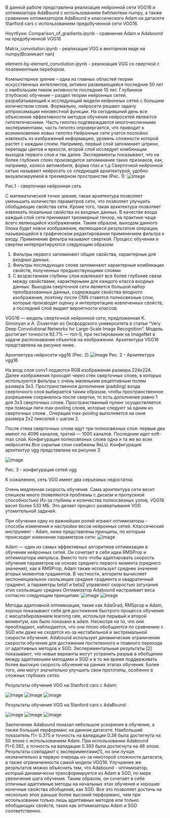 В данной работе представлена реализация нейронной сети VGG16 и оптимизатора AdaBound с использованием библиотеки numpy, а также сравнение оптимизаторов AdaBound и классического Adam на датасете Stanford cars с использованием предобученной сети VGG16. 

Ноутбуки:
Comparison_of_gradients.ipynb - сравнение Adam и Adabound на предобученной VGG16

Matrix_convolution.ipynb - реализация VGG в векторном виде на numpy(Возникает nan)

element-by-element_convolution.ipynb  - реализация VGG со сверткой с поэлементным перебором.

Компьютерное зрение – одна из главных областей теории искусственных интеллектов, активно
развивающейся последние 50 лет с наибольшим пиком активности последние 10 лет.
Глубинное (глубокое) обучение – раздел теории нейронных сетей, разрабатывающий и исследующий
модели нейронных сетей с большим количеством слоев.
Формально, нейросети решают задачу аппроксимации неизвестной функции. На сегодняшний день все
объяснения эффективности методов обучения нейросетей являются гипотетическими. Часть гипотез
подтверждается многочисленными экспериментами, часть гипотез опровергается, что приводит к
возникновению новых гипотез
Нейронные сети учатся послойно извлекать из изображений информацию, уровень сложности
которой растет с каждым слоем. Например, первый слой запоминает штрихи, перепады цветов и яркости,
второй слой исследует комбинации выходов первого слоя и так далее. Эксперименты показывают, что на
более глубоких слоях производится запоминание таких признаков, как, например, колесо автомобиля, форма
глаз и т.д
Сверточной нейронной сетью называют нейросеть со следующей архитектурой, удобно
визуализируемой в трехмерном пространстве (Рис. 1):
![image](https://user-images.githubusercontent.com/58371161/203812542-82bbb35e-b04a-4e35-b377-a42f507cff95.png)

Рис.1 - сверточная нейронная сеть

С математической точки зрения, такая архитектура позволяет уменьшить количество параметров сети,
что позволяет улучшить обобщающие свойства сети. Кроме того, такая архитектура позволяет извлекать
локальные свойства из входных данных.
В качестве входа каждый слой сети принимает трехмерный тензор, на практике чаще всего
являющийся изображением. Таким образом, выходом данного блока будет новое изображение, являющееся
результатом операции, называющейся в графическом редактировании применением фильтра к входу.
Применение фильтра называют сверткой.
Процесс обучения и свертки интерпретируются следующим образом:
1. Фильтры первого запоминают общие свойства, характерные для входных данных.
2. Фильтры последующих слоев запоминают характерные комбинации свойств, полученных
предшествующими слоями
3. С возрастанием глубины слои извлекают все более глубокие связи между свойствами,
характерными для каждого класса входных данных. 
Выходом сверточной сети является большой набор преобразованных данных, содержащих свойства
входного изображения, поэтому после CNN ставятся полносвязные слои, которые производят оценку и интерпретацию извлеченных
свойств, а последний слой выдает вероятности классов.

VGG16 — модель сверточной нейронной сети, предложенная K. Simonyan и A. Zisserman из Оксфордского университета в статье “Very Deep Convolutional Networks for Large-Scale Image Recognition”. Модель достигает точности 92.7% — топ-5, при тестировании на ImageNet в задаче распознавания объектов на изображении.
Архитектура VGG16 представлена на рисунке ниже.

Архитектура нейросети vgg16 (Рис. 2)
![image](https://user-images.githubusercontent.com/58371161/205052117-76b502ce-c2b2-400c-a055-ce1a6a84a656.png)
                                                                    Рис. 2 - Архитектура vgg16

На вход слоя conv1 подаются RGB изображения размера 224х224. Далее изображения проходят через стек сверточных слоев, в которых используются фильтры с очень маленьким рецептивным полем размера 3х3.
Пространственное дополнение (padding) входа сверточного слоя выбирается таким образом, чтобы пространственное разрешение сохранялось после свертки, то есть дополнение равно 1 для 3х3 сверточных слоев. Пространственный пулинг осуществляется при помощи пяти max-pooling слоев, которые следуют за одним из сверточных слоев . Операция max-pooling выполняется на окне размера 2х2 пикселей с шагом 2.

После стека сверточных слоев идут три полносвязных слоя: первые два имеют по 4096 каналов, третий — 1000 каналов. Последним идет soft-max слой. Конфигурация полносвязных слоев одна и та же во всех нейросетях.Все скрытые слои снабжены ReLU.
Конфигурация архитектур vgg представлена на рисунке 3

![image](https://user-images.githubusercontent.com/58371161/205052293-472953a5-e7c8-476d-ad43-6a36d88fc112.png)

Рис. 3 - конфигурация сетей vgg

К сожалению, сеть VGG имеет два серьезных недостатка:

Очень медленная скорость обучения.
Сама архитектура сети весит слишком много (появляются проблемы с диском и пропускной способностью)
Из-за глубины и количества полносвязных узлов, VGG16 весит более 533 МБ. Это делает процесс развертывания VGG утомительной задачей.

При обучении одну из важнейших ролей играют оптимизаторы - способы изменения и настройки весов нейронных сетей. Классический инструмент - Adam, ниже представлены принципы, по которым происходит изменение параметров сети:
![image](https://user-images.githubusercontent.com/58371161/205631563-4b03758a-24ad-4bd0-bcc5-64820ec6840a.png)

Adam — один из самых эффективных алгоритмов оптимизации в обучении нейронных сетей. Он сочетает в себе идеи RMSProp и оптимизатора импульса. Вместо того чтобы адаптировать скорость обучения параметров на основе среднего первого момента (среднего значения), как в RMSProp, Adam также использует среднее значение вторых моментов градиентов. В частности, алгоритм вычисляет экспоненциальное скользящее среднее градиента и квадратичный градиент, а параметры beta1 и beta2 управляют скоростью затухания этих скользящих средних
Оптимизатор Adabound настраивает веса согласно следующим принципам: 
![image](https://user-images.githubusercontent.com/58371161/205635233-f7ae3da4-3c89-42be-81ca-d302637e62c8.png)
![image](https://user-images.githubusercontent.com/58371161/205635451-1d17c8dc-23d3-45fd-aaf5-12451d7cef4f.png)


Методы адаптивной оптимизации, такие как AdaGrad, RMSprop и Adam, хорошо показывают себя для достижения быстрого процесса обучения с масштабированием learning rate, используя перывый и второй моментум, как было показано в adam. Несмотря на то, что они преобладают, наблюдается, что они плохо обобщаются по сравнению с SGD или даже не сходятся из-за нестабильной и экстремальной скорости обучения. Adabound использует динамические ограничения скорости обучения для достижения постепенного и плавного перехода от адаптивных методов к SGD. Экспериментальные результаты [2] показывают, что новые варианты могут устранить разрыв в обобщении между адаптивными методами и SGD и в то же время поддерживать более высокую скорость обучения на ранних этапах обучения. Более того, они могут значительно улучшить свои прототипы, особенно в сложных глубоких сетях.

Результаты обучения VGG на Stanford cars с Adam:

![image](https://user-images.githubusercontent.com/58371161/205674883-97da1487-9374-4f02-894e-6b05da9fae2a.png)
![image](https://user-images.githubusercontent.com/58371161/205675331-148c8fb5-e86f-46f7-86eb-1887eebab5c0.png)
![image](https://user-images.githubusercontent.com/58371161/205675494-988c3366-4d4c-4676-bc7f-349600db97d5.png)

Результаты обучения VGG на Stanford cars с AdaBound:

![image](https://user-images.githubusercontent.com/58371161/205675830-689676f2-f383-4d74-8729-67bf05a15d2a.png)
![image](https://user-images.githubusercontent.com/58371161/205675912-26f8aae0-cc1f-4947-9755-3cf2a890a5f6.png)
![image](https://user-images.githubusercontent.com/58371161/205675962-af05fdaf-0991-402f-8bd8-2dc1247c4829.png)

Заключение
Adabound показал небольшое ускорение в обучение, а также больший перформанс на данном датасете. Наибольший показатель f1= 0.375 и точность на валидации 0.38 была достигнута на 50 эпохе с использованием Adam. При использовании Adabound f1=0.382, а точность на валидации 0.393 была достигнута на 48 эпохе. Результаты совпадают с экспериментами[1], но они лучше незначительно в первую очередь из-за некоторой сложности датасета, а также ограниченности самой модели VGG16. Улучшение же результатов можно объяснить тем, что Adabound - оптимизатор, который динамически трансформируется из Adam в SGD, по мере увеличения шага обучения. Таким образом, он сочетает в себе отличные адаптивные методы на начальных этах обучения и хорошие конечные свойства обобщения, как SGD. Все это позволяет достичь на несколько эпох раньше более высокий перформанс, чем при использовании только лишь адаптивных методов или только обобщающих свойств, таких как оптимизаторы Adam и SGD соответственно. 




